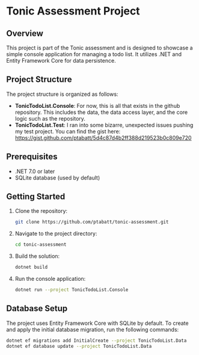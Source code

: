 # Tonic Assessment Project

## Overview

This project is part of the Tonic assessment and is designed to showcase a simple console application for managing a todo list. 
It utilizes .NET and Entity Framework Core for data persistence.

## Project Structure

The project structure is organized as follows:

- **TonicTodoList.Console**: For now, this is all that exists in the github repository. This includes the data, the data access layer, and the core logic such as the repository.
- **TonicTodoList.Test**: I ran into some bizarre, unexpected issues pushing my test project. You can find the gist here: https://gist.github.com/ptabatt/5d4c87d4b2ff388d219523b0c809e720


## Prerequisites

- .NET 7.0 or later
- SQLite database (used by default)

## Getting Started

1. Clone the repository:

    ```bash
    git clone https://github.com/ptabatt/tonic-assessment.git
    ```

2. Navigate to the project directory:

    ```bash
    cd tonic-assessment
    ```

3. Build the solution:

    ```bash
    dotnet build
    ```

4. Run the console application:

    ```bash
    dotnet run --project TonicTodoList.Console
    ```

## Database Setup

The project uses Entity Framework Core with SQLite by default. To create and apply the initial database migration, run the following commands:

```bash
dotnet ef migrations add InitialCreate --project TonicTodoList.Data
dotnet ef database update --project TonicTodoList.Data
